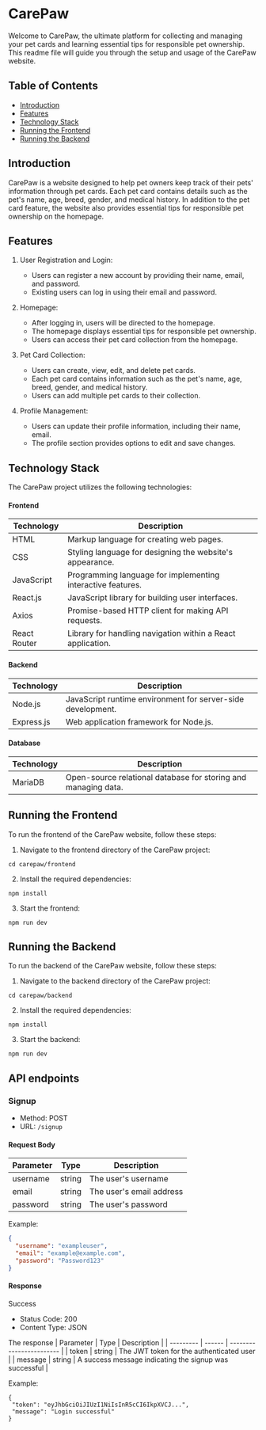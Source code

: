 # CarePaw

Welcome to CarePaw, the ultimate platform for collecting and managing your pet cards and learning essential tips for responsible pet ownership. This readme file will guide you through the setup and usage of the CarePaw website.

## Table of Contents

- [Introduction](#introduction)
- [Features](#features)
- [Technology Stack](#technology-stack)
- [Running the Frontend](#running-the-frontend)
- [Running the Backend](#running-the-backend)

## Introduction

CarePaw is a website designed to help pet owners keep track of their pets' information through pet cards. Each pet card contains details such as the pet's name, age, breed, gender, and medical history. In addition to the pet card feature, the website also provides essential tips for responsible pet ownership on the homepage.

## Features

1. User Registration and Login:

   - Users can register a new account by providing their name, email, and password.
   - Existing users can log in using their email and password.

2. Homepage:

   - After logging in, users will be directed to the homepage.
   - The homepage displays essential tips for responsible pet ownership.
   - Users can access their pet card collection from the homepage.

3. Pet Card Collection:

   - Users can create, view, edit, and delete pet cards.
   - Each pet card contains information such as the pet's name, age, breed, gender, and medical history.
   - Users can add multiple pet cards to their collection.

4. Profile Management:
   - Users can update their profile information, including their name, email.
   - The profile section provides options to edit and save changes.

## Technology Stack

The CarePaw project utilizes the following technologies:

#### Frontend

| Technology   | Description                                                 |
| ------------ | ----------------------------------------------------------- |
| HTML         | Markup language for creating web pages.                     |
| CSS          | Styling language for designing the website's appearance.    |
| JavaScript   | Programming language for implementing interactive features. |
| React.js     | JavaScript library for building user interfaces.            |
| Axios        | Promise-based HTTP client for making API requests.          |
| React Router | Library for handling navigation within a React application. |

#### Backend

| Technology | Description                                                 |
| ---------- | ----------------------------------------------------------- |
| Node.js    | JavaScript runtime environment for server-side development. |
| Express.js | Web application framework for Node.js.                      |

#### Database

| Technology | Description                                                    |
| ---------- | -------------------------------------------------------------- |
| MariaDB    | Open-source relational database for storing and managing data. |

## Running the Frontend

To run the frontend of the CarePaw website, follow these steps:

1. Navigate to the frontend directory of the CarePaw project:

```
cd carepaw/frontend
```

2. Install the required dependencies:

```
npm install
```

3. Start the frontend:

```
npm run dev
```

## Running the Backend

To run the backend of the CarePaw website, follow these steps:

1. Navigate to the backend directory of the CarePaw project:

```
cd carepaw/backend
```

2. Install the required dependencies:

```
npm install
```

3. Start the backend:

```
npm run dev
```

## API endpoints

### Signup

- Method: POST
- URL: `/signup`

#### Request Body

| Parameter | Type   | Description              |
| --------- | ------ | ------------------------ |
| username  | string | The user's username      |
| email     | string | The user's email address |
| password  | string | The user's password      |

Example:

```json
{
  "username": "exampleuser",
  "email": "example@example.com",
  "password": "Password123"
}
```

#### Response

Success

- Status Code: 200
- Content Type: JSON

The response
| Parameter | Type | Description |
| --------- | ------ | ------------------------ |
| token | string | The JWT token for the authenticated user |
| message | string | A success message indicating the signup was successful
|

Example:

```
{
 "token": "eyJhbGciOiJIUzI1NiIsInR5cCI6IkpXVCJ...",
 "message": "Login successful"
}
```
